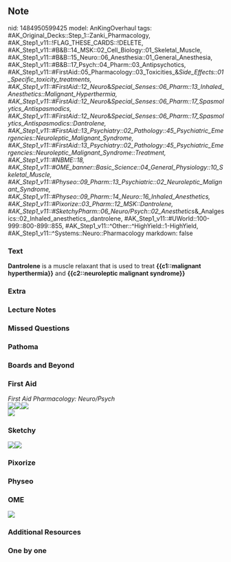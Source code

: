 ## Note
nid: 1484950599425
model: AnKingOverhaul
tags: #AK_Original_Decks::Step_1::Zanki_Pharmacology, #AK_Step1_v11::!FLAG_THESE_CARDS::!DELETE, #AK_Step1_v11::#B&B::14_MSK::02_Cell_Biology::01_Skeletal_Muscle, #AK_Step1_v11::#B&B::15_Neuro::06_Anesthesia::01_General_Anesthesia, #AK_Step1_v11::#B&B::17_Psych::04_Pharm::03_Antipsychotics, #AK_Step1_v11::#FirstAid::05_Pharmacology::03_Toxicities_&_Side_Effects::01_Specific_toxicity_treatments, #AK_Step1_v11::#FirstAid::12_Neuro_&_Special_Senses::06_Pharm::13_Inhaled_Anesthetics::Malignant_Hyperthermia, #AK_Step1_v11::#FirstAid::12_Neuro_&_Special_Senses::06_Pharm::17_Spasmolytics_Antispasmodics, #AK_Step1_v11::#FirstAid::12_Neuro_&_Special_Senses::06_Pharm::17_Spasmolytics_Antispasmodics::Dantrolene, #AK_Step1_v11::#FirstAid::13_Psychiatry::02_Pathology::45_Psychiatric_Emergencies::Neuroleptic_Malignant_Syndrome, #AK_Step1_v11::#FirstAid::13_Psychiatry::02_Pathology::45_Psychiatric_Emergencies::Neuroleptic_Malignant_Syndrome::Treatment, #AK_Step1_v11::#NBME::18, #AK_Step1_v11::#OME_banner::Basic_Science::04_General_Physiology::10_Skeletal_Muscle, #AK_Step1_v11::#Physeo::09_Pharm::13_Psychiatric::02_Neuroleptic_Malignant_Syndrome, #AK_Step1_v11::#Physeo::09_Pharm::14_Neuro::16_Inhaled_Anesthetics, #AK_Step1_v11::#Pixorize::03_Pharm::12_MSK::Dantrolene, #AK_Step1_v11::#SketchyPharm::06_Neuro/Psych::02_Anesthetics_&_Analgesics::02_Inhaled_anesthetics,_dantrolene, #AK_Step1_v11::#UWorld::100-999::800-899::855, #AK_Step1_v11::^Other::^HighYield::1-HighYield, #AK_Step1_v11::^Systems::Neuro::Pharmacology
markdown: false

### Text
<div>
  <b>Dantrolene</b> is a muscle relaxant that is used to treat
  <b>{{c1::malignant hyperthermia}}</b> and <b>{{c2::neuroleptic
  malignant syndrome}}</b>
</div>

### Extra


### Lecture Notes


### Missed Questions


### Pathoma


### Boards and Beyond


### First Aid
<div>
  <i>First Aid Pharmacology: Neuro/Psych</i>
</div><img src="paste-608017045258243.jpg"><img src=
"paste-609537463681027.jpg"><img src="paste-611066472038403.jpg">
<div><img src="paste-44147968835587.jpg"></div>

### Sketchy
<img src=
"paste-c676ed63dfaf695f637568405527fef994f55500.png"><img src=
"paste-4c8caca7a0decfaf993cc3983b070afc9378be2f.png">

### Pixorize


### Physeo


### OME
<div class="ome-widget">
  <a href=
  "https://onlinemeded.org/spa/general-physiology/skeletal-muscle/acquire?ref=anki">
  <img src="_OME_AnkiFlashcards_Lesson_2.png"></a>
</div>

### Additional Resources


### One by one

